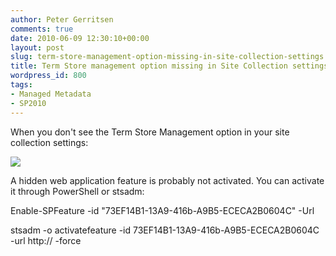 ```yaml
---
author: Peter Gerritsen
comments: true
date: 2010-06-09 12:30:10+00:00
layout: post
slug: term-store-management-option-missing-in-site-collection-settings
title: Term Store management option missing in Site Collection settings
wordpress_id: 800
tags:
- Managed Metadata
- SP2010
---
```


When you don't see the Term Store Management option in your site collection settings:

[![](http://blog.petergerritsen.nl/wp-content/uploads/2010/06/Term-Store-Management-option-300x224.png)](http://blog.petergerritsen.nl/wp-content/uploads/2010/06/Term-Store-Management-option.png)

A hidden web application feature is probably not activated. You can activate it through PowerShell or stsadm:

Enable-SPFeature -id "73EF14B1-13A9-416b-A9B5-ECECA2B0604C" -Url <Site-URL>

stsadm -o activatefeature -id 73EF14B1-13A9-416b-A9B5-ECECA2B0604C -url http://<url> -force

